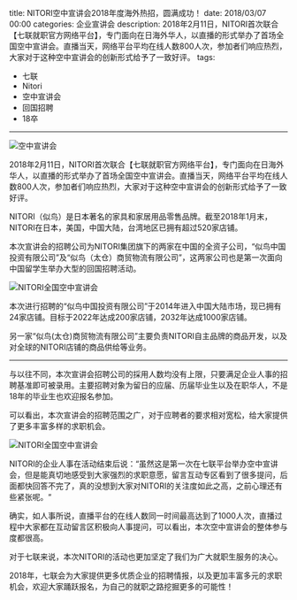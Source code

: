 title: NITORI空中宣讲会2018年度海外热招，圆满成功！
date: 2018/03/07 00:00
categories: 企业宣讲会
description: 2018年2月11日，NITORI首次联合【七联就职官方网络平台】，专门面向在日海外华人，以直播的形式举办了首场全国空中宣讲会。直播当天，网络平台平均在线人数800人次，参加者们响应热烈，大家对于这种空中宣讲会的创新形式给予了一致好评。
tags:
- 七联
- Nitori
- 空中宣讲会
- 回国招聘
- 18卒

---

![空中宣讲会](http://wx1.sinaimg.cn/mw690/a9a40e85gy1fp3metfsgyj20sg0lcwlk.jpg)

2018年2月11日，NITORI首次联合【七联就职官方网络平台】，专门面向在日海外华人，以直播的形式举办了首场全国空中宣讲会。直播当天，网络平台平均在线人数800人次，参加者们响应热烈，大家对于这种空中宣讲会的创新形式给予了一致好评。

NITORI（似鸟）是日本著名的家具和家居用品零售品牌。截至2018年1月末，NITORI在日本，美国，中国大陆，台湾地区已拥有超过520家店铺。

本次宣讲会的招聘公司为NITORI集团旗下的两家在中国的全资子公司，“似鸟中国投资有限公司”及“似鸟（太仓）商贸物流有限公司”，这两家公司也是第一次面向中国留学生举办大型的回国招聘活动。

![NITORI全国空中宣讲会](http://wx2.sinaimg.cn/mw690/a9a40e85gy1fp3meuzsezj20xc0iikjl.jpg)

本次进行招聘的“似鸟中国投资有限公司”于2014年进入中国大陆市场，现已拥有24家店铺。目标于2022年达成200家店铺，2032年达成1000家店铺。

另一家“似鸟(太仓)商贸物流有限公司”主要负责NITORI自主品牌的商品开发，以及对全球的NITORI店铺的商品供给等业务。

---

与以往不同，本次宣讲会招聘公司的採用人数均没有上限，只要满足企业人事的招聘基准即可被录用。主要招聘对象为留日的应届、历届毕业生以及在职华人，不是18年的毕业生也欢迎报名参加。

可以看出，本次宣讲会的招聘范围之广，对于应聘者的要求相对宽松，给大家提供了更多丰富多样的求职机会。

![NITORI全国空中宣讲会](http://wx4.sinaimg.cn/mw690/a9a40e85gy1fp3mewi4j6j219t0vykjm.jpg)

NITORI的企业人事在活动结束后说：“虽然这是第一次在七联平台举办空中宣讲会，但是能真切地感受到大家强烈的求职意愿，留言互动专区看到了很多提问，后面都快回答不完了，真的没想到大家对NITORI的关注度如此之高，之前心理还有些紧张呢。“

确实，如人事所说，直播平台的在线人数同一时间最高达到了1000人次，直播过程中大家都在互动留言区积极向人事提问，可以看出，本次空中宣讲会的整体参与度都很高。

对于七联来说，本次NITORI的活动也更加坚定了我们为广大就职生服务的决心。

2018年，七联会为大家提供更多优质企业的招聘情报，以及更加丰富多元的求职机会，欢迎大家踊跃报名，为自己的就职之路挖掘更多的可能性！